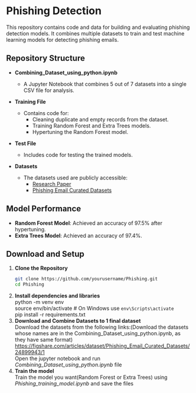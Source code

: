 # Phishing Detection

This repository contains code and data for building and evaluating phishing detection models. It combines multiple datasets to train and test machine learning models for detecting phishing emails.

## Repository Structure

- **Combining_Dataset_using_python.ipynb**
  - A Jupyter Notebook that combines 5 out of 7 datasets into a single CSV file for analysis.

- **Training File**
  - Contains code for:
    - Cleaning duplicate and empty records from the dataset.
    - Training Random Forest and Extra Trees models.
    - Hypertuning the Random Forest model.

- **Test File**
  - Includes code for testing the trained models.

- **Datasets**
  - The datasets used are publicly accessible:
    - [Research Paper](https://ieeexplore.ieee.org/document/10585821)
    - [Phishing Email Curated Datasets](https://figshare.com/articles/dataset/Phishing_Email_Curated_Datasets/24899943/1)

## Model Performance

- **Random Forest Model**: Achieved an accuracy of 97.5% after hypertuning.
- **Extra Trees Model**: Achieved an accuracy of 97.4%.

## Download and Setup

1. **Clone the Repository**
   ```bash
   git clone https://github.com/yourusername/Phishing.git
   cd Phishing
2. **Install dependencies and libraries**  
   python -m venv env  
  source env/bin/activate  # On Windows use `env\Scripts\activate`  
  pip install -r requirements.txt  
3. **Download and Combine Datasets to 1 final dataset**  
   Download the datasets from the following links:(Download the datasets whose names are in the Combining_Dataset_using_python.ipynb, as they have same format)  
   https://figshare.com/articles/dataset/Phishing_Email_Curated_Datasets/24899943/1  
   Open the jupyter notebook and run *Combining_Dataset_using_python.ipynb* file  
4. **Train the model**  
   Train the model you want(Random Forest or Extra Trees) using *Phishing_training_model.ipynb* and save the files  

